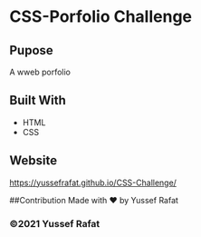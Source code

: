 # CSS-Porfolio Challenge



## Pupose 
A wweb porfolio

## Built With
* HTML
* CSS

## Website
https://yussefrafat.github.io/CSS-Challenge/

##Contribution
Made with ❤️ by Yussef Rafat

### ©️2021 Yussef Rafat
